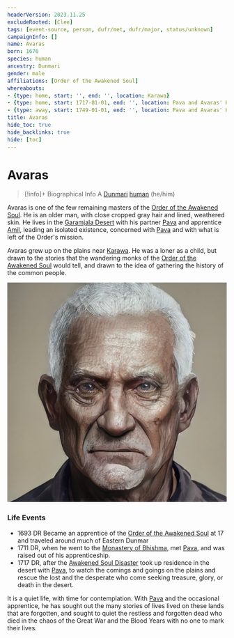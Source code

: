 ```yaml
---
headerVersion: 2023.11.25
excludeRooted: [Clee]
tags: [event-source, person, dufr/met, dufr/major, status/unknown]
campaignInfo: []
name: Avaras
born: 1676
species: human
ancestry: Dunmari
gender: male
affiliations: [Order of the Awakened Soul]
whereabouts:
- {type: home, start: '', end: '', location: Karawa}
- {type: home, start: 1717-01-01, end: '', location: Pava and Avaras' House}
- {type: away, start: 1749-01-01, end: '', location: Pava and Avaras' House}
title: Avaras
hide_toc: true
hide_backlinks: true
hide: [toc]
---
```

# Avaras
>[!info]+ Biographical Info
> A [Dunmari](<../../gazetteer/greater-dunmar/realms/dunmar/dunmar.md>) [human](<../../species/humans/humans.md>) (he/him)
> 
> 
>> 

Avaras is one of the few remaining masters of the [Order of the Awakened Soul](<../../groups/dunmari-mystery-cults/order-of-the-awakened-soul.md>). He is an older man, with close cropped gray hair and lined, weathered skin. He lives in the [Garamjala Desert](<../../gazetteer/greater-dunmar/garamjala-plateau/garamjala-desert.md>) with his partner [Pava](<./pava.md>) and apprentice [Amil](<./amil.md>), leading an isolated existence, concerned with [Pava](<./pava.md>) and with what is left of the Order's mission. 

Avaras grew up on the plains near [Karawa](<../../gazetteer/greater-dunmar/realms/dunmar/eastern-dunmar/karawa.md>). He was a loner as a child, but drawn to the stories that the wandering monks of the [Order of the Awakened Soul](<../../groups/dunmari-mystery-cults/order-of-the-awakened-soul.md>) would tell, and drawn to the idea of gathering the history of the common people. 

![Avaras Portrait](../../assets/avaras-portrait.png)
### Life Events

* 1693 DR Became an apprentice of the [Order of the Awakened Soul](<../../groups/dunmari-mystery-cults/order-of-the-awakened-soul.md>) at 17 and traveled around much of Eastern Dunmar 
* 1711 DR, when he went to the [Monastery of Bhishma](<../../gazetteer/greater-dunmar/dunmari-basin/monastery-of-bhishma.md>), met [Pava](<./pava.md>), and was raised out of his apprenticeship. 
* 1717 DR, after the [Awakened Soul Disaster](<../../events/1700s/1718/awakened-soul-disaster.md>) took up residence in the desert with [Pava](<./pava.md>), to watch the comings and goings on the plains and rescue the lost and the desperate who come seeking treasure, glory, or death in the desert. 

It is a quiet life, with time for contemplation. With [Pava](<./pava.md>) and the occasional apprentice, he has sought out the many stories of lives lived on these lands that are forgotten, and sought to quiet the restless and forgotten dead who died in the chaos of the Great War and the Blood Years with no one to mark their lives. 



